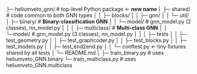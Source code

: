 
├─ heliumveto_gnn/         # top-level Python package  ← **new name**
│  ├─ shared/              # code common to both GNN types
│  │  ├─ blocks/
│  │  ├─ gnn/
│  │  └─ util/
│  ├─ binary/              # **Binary-classification GNN**
│  │  └─ model/            # gnn_model.py (2 classes), nn_model.py
│  │ 
│  ├─ multiclass/          # **Multi-class GNN**
│  │  └─model/            # gnn_model.py (3 classes), nn_model.py
│  │
│  ├─ tests
│  │	├─ test_geometry.py
│  │	├─ test_graphcoder.py
│  │	├─ test_blocks.py
│  │	├─ test_models.py
│  │	├─ test_end2end.py
│  │	└─ conftest.py          ← tiny fixtures shared by all tests
│  └─ README.md
│
├─ train_binary.py      # uses heliumveto_GNN.binary
└─ train_multiclass.py  # uses heliumveto_GNN.multiclass
